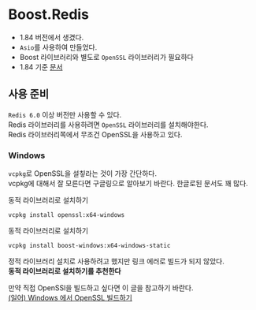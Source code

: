 # Boost.Redis
- 1.84 버전에서 생겼다.
- `Asio`를 사용하여 만들었다.
- Boost 라이브러리와 별도로 `OpenSSL` 라이브러리가 필요하다
- 1.84 기준 [문서](https://www.boost.org/doc/libs/1_84_0/libs/redis/doc/html/index.html )

## 사용 준비
`Redis 6.0` 이상 버전만 사용할 수 있다.  
Redis 라이브러리를 사용하려면 `OpenSSL` 라이브러리를 설치해야한다.  
Redis 라이브러리쪽에서 무조건 OpenSSL을 사용하고 있다.  
 
### Windows
`vcpkg`로 OpenSSL을 설칳라는 것이 가장 간단하다.  
vcpkg에 대해서 잘 모른다면 구글링으로 알아보기 바란다. 한글로된 문서도 꽤 많다. 
  
동적 라이브러리로 설치하기  
```
vcpkg install openssl:x64-windows
```  
동적 라이브러리로 설치하기
```
vcpkg install boost-windows:x64-windows-static
```   
  
정적 라이브러리 설치로 사용하려고 했지만 링크 에러로 빌드가 되지 않았다.   
**동적 라이브러리로 설치하기를 추천한다**   
  
만약 직접 OpenSSl을 빌드하고 싶다면 이 글을 참고하기 바란다.  
[(일어) Windows 에서 OpenSSL 빌드하기](https://qiita.com/etaka/items/7a0784325c1f8c01ae41 )
  
